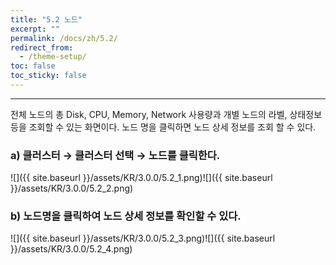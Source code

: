 ```yaml
---
title: "5.2 노드"
excerpt: ""
permalink: /docs/zh/5.2/
redirect_from:
  - /theme-setup/
toc: false
toc_sticky: false
---
```


---
전체 노드의 총 Disk, CPU, Memory, Network 사용량과 개별 노드의 라벨, 상태정보 등을 조회할 수 있는 화면이다. 노드 명을 클릭하면 노드 상세 정보를 조회 할 수 있다.

### a\) 클러스터 → 클러스터 선택 → 노드를 클릭한다.
![]({{ site.baseurl }}/assets/KR/3.0.0/5.2_1.png)![]({{ site.baseurl }}/assets/KR/3.0.0/5.2_2.png)

### b\) 노드명을 클릭하여 노드 상세 정보를 확인할 수 있다.
![]({{ site.baseurl }}/assets/KR/3.0.0/5.2_3.png)![]({{ site.baseurl }}/assets/KR/3.0.0/5.2_4.png)
